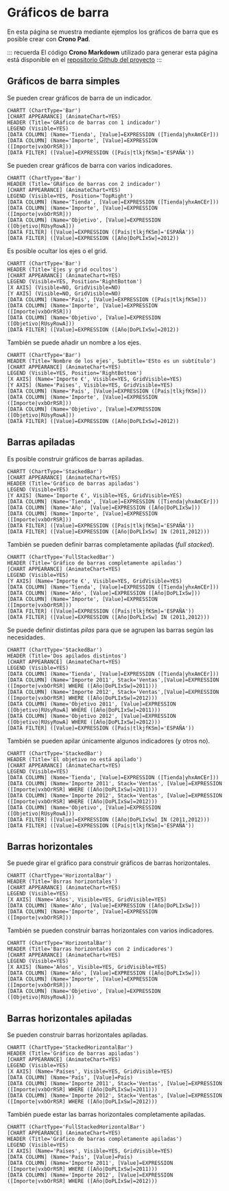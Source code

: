 ﻿---
Position: 1
Title: "Gráficos de barra"
---

# Gráficos de barra

En esta página se muestra mediante ejemplos los gráficos de barra que es posible crear con **Crono Pad**.

::: recuerda
El código <strong>Crono Markdown</strong> utilizado para generar esta página está disponible en
el [repositorio Github del proyecto](https://github.com/bifacil/pad.crono.net/blob/master/markdown/charts/bar.md)
:::


## Gráficos de barra simples

Se pueden crear gráficos de barra de un indicador.


``` data
CHARTT (ChartType='Bar')
[CHART APPEARANCE] (AnimateChart=YES)
HEADER (Title='GRáfico de barras con 1 indicador')
LEGEND (Visible=YES)
[DATA COLUMN] (Name='Tienda', [Value]=EXPRESSION ([Tienda|yhxAmCEr]))
[DATA COLUMN] (Name='Importe', [Value]=EXPRESSION ([Importe|vxbOrRSR]))
[DATA FILTER] ([Value]=EXPRESSION ([País|tlkjfKSm]='ESPAÑA'))
```


Se pueden crear gráficos de barra con varios indicadores.


``` data
CHARTT (ChartType='Bar')
HEADER (Title='GRáfico de barras con 2 indicador')
[CHART APPEARANCE] (AnimateChart=YES)
LEGEND (Visible=YES, Position='TopRight')
[DATA COLUMN] (Name='Tienda', [Value]=EXPRESSION ([Tienda|yhxAmCEr]))
[DATA COLUMN] (Name='Importe', [Value]=EXPRESSION ([Importe|vxbOrRSR]))
[DATA COLUMN] (Name='Objetivo', [Value]=EXPRESSION ([Objetivo|RUsyRowA]))
[DATA FILTER] ([Value]=EXPRESSION ([País|tlkjfKSm]='ESPAÑA'))
[DATA FILTER] ([Value]=EXPRESSION ([Año|DoPLIxSw]=2012))
```


Es posible ocultar los ejes o el grid.


``` data
CHARTT (ChartType='Bar')
HEADER (Title='Ejes y grid ocultos')
[CHART APPEARANCE] (AnimateChart=YES)
LEGEND (Visible=YES, Position='RightBottom')
[X AXIS] (Visible=NO, GridVisible=NO)
[Y AXIS] (Visible=NO, GridVisible=NO)
[DATA COLUMN] (Name='País', [Value]=EXPRESSION ([País|tlkjfKSm]))
[DATA COLUMN] (Name='Importe', [Value]=EXPRESSION ([Importe|vxbOrRSR]))
[DATA COLUMN] (Name='Objetivo', [Value]=EXPRESSION ([Objetivo|RUsyRowA]))
[DATA FILTER] ([Value]=EXPRESSION ([Año|DoPLIxSw]=2012))
```



También se puede añadir un nombre a los ejes.

``` data
CHARTT (ChartType='Bar')
HEADER (Title='Nombre de los ejes', Subtitle='ESto es un subtítulo')
[CHART APPEARANCE] (AnimateChart=YES)
LEGEND (Visible=YES, Position='RightBottom')
[X AXIS] (Name='Importe €', Visible=YES, GridVisible=YES)
[Y AXIS] (Name='Países', Visible=YES, GridVisible=YES)
[DATA COLUMN] (Name='País', [Value]=EXPRESSION ([País|tlkjfKSm]))
[DATA COLUMN] (Name='Importe', [Value]=EXPRESSION ([Importe|vxbOrRSR]))
[DATA COLUMN] (Name='Objetivo', [Value]=EXPRESSION ([Objetivo|RUsyRowA]))
[DATA FILTER] ([Value]=EXPRESSION ([Año|DoPLIxSw]=2012))
```


## Barras apiladas

Es posible construir gráficos de barras apiladas.



``` data
CHARTT (ChartType='StackedBar')
[CHART APPEARANCE] (AnimateChart=YES)
HEADER (Title='Gráfico de barras apiladas')
LEGEND (Visible=YES)
[Y AXIS] (Name='Importe €', Visible=YES, GridVisible=YES)
[DATA COLUMN] (Name='Tienda', [Value]=EXPRESSION ([Tienda|yhxAmCEr]))
[DATA COLUMN] (Name='Año', [Value]=EXPRESSION ([Año|DoPLIxSw]))
[DATA COLUMN] (Name='Importe', [Value]=EXPRESSION ([Importe|vxbOrRSR]))
[DATA FILTER] ([Value]=EXPRESSION ([País|tlkjfKSm]='ESPAÑA'))
[DATA FILTER] ([Value]=EXPRESSION ([Año|DoPLIxSw] IN (2011,2012)))
```

También se pueden definir barras completamente apiladas (*full stacked*).


``` data
CHARTT (ChartType='FullStackedBar')
HEADER (Title='Gráfico de barras completamente apiladas')
[CHART APPEARANCE] (AnimateChart=YES)
LEGEND (Visible=YES)
[Y AXIS] (Name='Importe €', Visible=YES, GridVisible=YES)
[DATA COLUMN] (Name='Tienda', [Value]=EXPRESSION ([Tienda|yhxAmCEr]))
[DATA COLUMN] (Name='Año', [Value]=EXPRESSION ([Año|DoPLIxSw]))
[DATA COLUMN] (Name='Importe', [Value]=EXPRESSION ([Importe|vxbOrRSR]))
[DATA FILTER] ([Value]=EXPRESSION ([País|tlkjfKSm]='ESPAÑA'))
[DATA FILTER] ([Value]=EXPRESSION ([Año|DoPLIxSw] IN (2011,2012)))
```

Se puede definir distintas *pilas* para que se agrupen las barras según las necesidades.



``` data
CHARTT (ChartType='StackedBar')
HEADER (Title='Dos apilados distintos')
[CHART APPEARANCE] (AnimateChart=YES)
LEGEND (Visible=YES)
[DATA COLUMN] (Name='Tienda', [Value]=EXPRESSION ([Tienda|yhxAmCEr]))
[DATA COLUMN] (Name='Importe 2011', Stack='Ventas',[Value]=EXPRESSION ([Importe|vxbOrRSR] WHERE ([Año|DoPLIxSw]=2011)))
[DATA COLUMN] (Name='Importe 2012', Stack='Ventas',[Value]=EXPRESSION ([Importe|vxbOrRSR] WHERE ([Año|DoPLIxSw]=2012)))
[DATA COLUMN] (Name='Objetivo 2011', [Value]=EXPRESSION ([Objetivo|RUsyRowA] WHERE ([Año|DoPLIxSw]=2011)))
[DATA COLUMN] (Name='Objetivo 2012', [Value]=EXPRESSION ([Objetivo|RUsyRowA] WHERE ([Año|DoPLIxSw]=2012)))
[DATA FILTER] ([Value]=EXPRESSION ([País|tlkjfKSm]='ESPAÑA'))
```



También se pueden apilar únicamente algunos indicadores (y otros no).

``` data
CHARTT (ChartType='StackedBar')
HEADER (Title='El objetivo no está apilado')
[CHART APPEARANCE] (AnimateChart=YES)
LEGEND (Visible=YES)
[DATA COLUMN] (Name='Tienda', [Value]=EXPRESSION ([Tienda|yhxAmCEr]))
[DATA COLUMN] (Name='Importe 2011', Stack='Ventas', [Value]=EXPRESSION ([Importe|vxbOrRSR] WHERE ([Año|DoPLIxSw]=2011)))
[DATA COLUMN] (Name='Importe 2012', Stack='Ventas', [Value]=EXPRESSION ([Importe|vxbOrRSR] WHERE ([Año|DoPLIxSw]=2012)))
[DATA COLUMN] (Name='Objetivo', [Value]=EXPRESSION ([Objetivo|RUsyRowA]))
[DATA FILTER] ([Value]=EXPRESSION ([Año|DoPLIxSw] IN (2011,2012)))
[DATA FILTER] ([Value]=EXPRESSION ([País|tlkjfKSm]='ESPAÑA'))
```


## Barras horizontales

Se puede girar el gráfico para construir gráficos de barras horizontales.


``` data
CHARTT (ChartType='HorizontalBar')
HEADER (Title='Bsrras horizontales')
[CHART APPEARANCE] (AnimateChart=YES)
LEGEND (Visible=YES)
[X AXIS] (Name='Años', Visible=YES, GridVisible=YES)
[DATA COLUMN] (Name='Año', [Value]=EXPRESSION ([Año|DoPLIxSw]))
[DATA COLUMN] (Name='Importe', [Value]=EXPRESSION ([Importe|vxbOrRSR]))
```



También se pueden construir barras horizontales con varios indicadores.

``` data
CHARTT (ChartType='HorizontalBar')
HEADER (Title='Barras horizontales con 2 indicadores')
[CHART APPEARANCE] (AnimateChart=YES)
LEGEND (Visible=YES)
[X AXIS] (Name='Años', Visible=YES, GridVisible=YES)
[DATA COLUMN] (Name='Año', [Value]=EXPRESSION ([Año|DoPLIxSw]))
[DATA COLUMN] (Name='Importe', [Value]=EXPRESSION ([Importe|vxbOrRSR]))
[DATA COLUMN] (Name='Objetivo', [Value]=EXPRESSION ([Objetivo|RUsyRowA]))
```

            


## Barras horizontales apiladas

Se pueden construir barras horizontales apiladas.


``` data
CHARTT (ChartType='StackedHorizontalBar')
HEADER (Title='Gráfico de barras apiladas')
[CHART APPEARANCE] (AnimateChart=YES)
LEGEND (Visible=YES)
[X AXIS] (Name='Países', Visible=YES, GridVisible=YES)
[DATA COLUMN] (Name='País', [Value]=País)
[DATA COLUMN] (Name='Importe 2011', Stack='Ventas', [Value]=EXPRESSION ([Importe|vxbOrRSR] WHERE ([Año|DoPLIxSw]=2011)))
[DATA COLUMN] (Name='Importe 2012', Stack='Ventas', [Value]=EXPRESSION ([Importe|vxbOrRSR] WHERE ([Año|DoPLIxSw]=2012)))
```


También puede estar las barras horizontales completamente apiladas.


``` data
CHARTT (ChartType='FullStackedHorizontalBar')
[CHART APPEARANCE] (AnimateChart=YES)
HEADER (Title='Gráfico de barras completamente apiladas')
LEGEND (Visible=YES)
[X AXIS] (Name='Países', Visible=YES, GridVisible=YES)
[DATA COLUMN] (Name='País', [Value]=País)
[DATA COLUMN] (Name='Importe 2011', [Value]=EXPRESSION ([Importe|vxbOrRSR] WHERE ([Año|DoPLIxSw]=2011)))
[DATA COLUMN] (Name='Importe 2012', [Value]=EXPRESSION ([Importe|vxbOrRSR] WHERE ([Año|DoPLIxSw]=2012)))
```